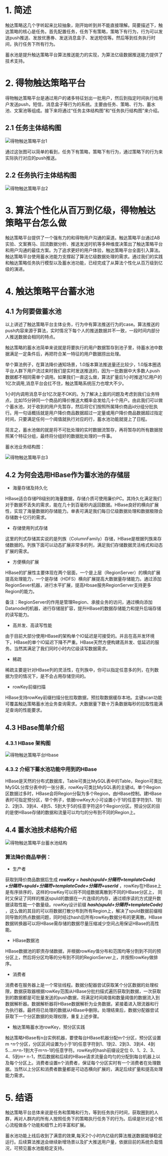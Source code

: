 # 1. 简述

触达策略这几个字听起来比较抽象，刚开始听到并不能直接理解。简要描述下，触达策略的核心是任务。首先配置任务，任务下有策略，策略下有行为，行为可以发送push推送、发放优惠券、发送消息盒子、发送短信等。然后等到任务执行时间，执行任务下所有行为。

蓄水池是提升触达策略平台算法推送能力的实现，为算法亿级数据推送能力提供了技术支持。

# 2. 得物触达策略平台

得物触达策略平台是通过用户的诸多特征划出一批用户，然后到指定时间执行给用户发送push，短信，消息盒子等行为的系统。主要由任务、策略、行为、蓄水池、文案池等组成。接下来将通过“任务主体结构图”和“任务执行结构图”来介绍。

## 2.1 任务主体结构图

![得物触达策略平台1](../../../images/solutions/触达/得物触达平台1/得物触达策略平台1.png)

通过这张图可以简单的看到，任务下有策略，策略下有行为，通过策略下的行为来实际执行对应的push推送。

## 2.2 任务执行主体结构图

![得物触达策略平台2](../../../images/solutions/触达/得物触达平台1/得物触达策略平台2.png)

# 3. 算法个性化从百万到亿级，得物触达策略平台怎么做

触达策略平台提供了一个强有力的和得物用户沟通的渠道。触达策略平台通过AB实验、文案赛马、回流数据分析、推送发送时机等多种维度决策出了触达策略平台和用户沟通的最佳方案。为了追求更好的用户体验，触达策略平台全面引入算法。触达策略平台使用蓄水池能力支撑起了算法亿级数据处理的需求。通过我们的实践和触达策略任务执行模型以及蓄水池功能，已经完成了从算法个性化从百万级到亿级的演进。

# 4. 触达策略平台蓄水池

## 4.1 为何要做蓄水池

以上讲述了触达策略平台主体业务，行为中有算法推送行为的case。算法推送的push内容来源于算法，实时情况下每个人的推送数据并不一致，一段时间内部分人推送数据会相同的特点。

触达策略的蓄水池简单来说就是将要执行的用户数据暂存到池子里，待蓄水池中数据满足一定条件后，再把符合某一特征的用户数据捞出处理。

举个算法例子，在算法降价通知场景，1.0版本算法推送量还比较少，1.0版本圈选平台人群下用户流过来时我们是实时发送推送的，因为一批数据中大多数人push数据都不相同需单个调用。如果我们一直这么做，算法扩量后1小时推送1亿用户的1亿次调用,消息平台会扛不住，触达策略系统压力也增大不少。

1小时内调用消息平台1亿次是不OK的。为了解决上面的问题及考虑到我们业务特点，比如15分钟同一个商品的降价推送大概率会发给几十个用户。由此我们可以做个蓄水池，对于收到的用户先暂存，然后将它们按照所属降价商品id分组分批执行。用一句话概括就是用户降价商品数据超过一定量或用户降价商品数据超过指定时间，只要满足任何一个阈值就执行对应的行，蓄水池功能就提上了日程。

简言之，蓄水池做的就是将不可批处理的实时数据流暂存，再将暂存的所有数据按照某个特征分组，最终将分组好的数据批处理的一件事。

蓄水池业务结构图：

![得物触达策略平台3](../../../images/solutions/触达/得物触达平台1/得物触达策略平台3.png)

## 4.2 为何会选用HBase作为蓄水池的存储层

* 海量存储及持久化

HBase适合存储PB级别的海量数据，存储介质可使用廉价PC。其持久化满足我们对于数据不丢失的需求，能在几十到百毫秒内返回数据。HBase良好的横向扩展性，实现了海量数据的存储能力。单表可满足我们每日亿级数据处理和数据极限会存储数十亿行的需求。

* 存储使用列式存储

这里的列式存储其实说的是列族（ColumnFamily）存储，HBase是根据列族来存储数据的。列族下面可以动态扩展非常多的列，满足我们存储数据灵活格式和动态扩展的需求。

* 方便横向扩展

HBase的扩展性主要体现在两个层面，一个是上层（RegionServer）的横向扩展提高处理能力，一个是存储（HDFS）横向扩展提高大数据量存储能力。通过添加RegionSever机器，进行水平扩展，提高Hbsae服务RegionServer支持更多Region的能力。

备注：RegionServer的作用是管理Region、承接业务的访问，通过横向添加Datanode的机器，进行存储层扩容，提升HBase的数据存储能力和提升后端存储的读写能力。

* 高并发、高读写性能

由于目前大部分使用HBase的架构单个IO延迟是可接受的。并且在高并发环境下，HBase的单个IO延迟下降不严重。HBase天然方便构建高并发、低延迟的服务。当然其满足了我们同时小时内亿级读写数据需求。

* 稀疏

稀疏主要是针对HBase列的灵活性，在列族中，你可以指定任意多的列，在列数据为空的情况下，是不会占用存储空间的。

* rowKey前缀扫描

HBase支持rowKey前缀扫描分批拉取数据，预拉取数据缓存本地。主键scan功能可覆盖触达策略蓄水池业务查询需求。大数据量下数十万条数据每秒的拉取性能满足查询的性能要求。

## 4.3 HBase简单介绍

### 4.3.1 HBase 架构图

![得物触达策略平台Hbase](../../../images/solutions/触达/得物触达平台1/得物触达策略平台Hbase.png)

### 4.3.2 介绍下蓄水池功能中用到的HBase

HBase是天然的分布式数据库，Table可类比MySQL表中的Table，Region可类比MySQL分库分表中的一张分表，rowKey可类比MySQL表的主键id。单个Region区数据过多时，HBase会将Region分裂为多个Region，由HBase控制。建HBase表时可指定预分区，举个例子，依据rowKey大小可设置小于1的任意字符到1、1到2、2到3、3到4、4到5、5到大于5的任意字符这6个Region分区。预设分区的目的是使HBase存储的数据和流量可以均匀的分布到不同的Region上。

## 4.4 蓄水池技术结构介绍

![得物触达策略平台蓄水池结构](../../../images/solutions/触达/得物触达平台1/得物触达策略平台蓄水池结构.png)

### 算法降价商品举例：

* 生产者

获取到降价商品数据后生成 ***rowKey = hash(spuId+分隔符+templateCode)
+分隔符+spuId+分隔符+templateCode+分隔符+userId*** ，rowKey在HBase上是有序排序的，这样的rowKey可以将不同组数据离散到不同的HBase分区上，
同时又保证了同样的推送spuId的数据在一片连续的内存，通过顺序读的方式提升数据读取性能一个数量级。rowKey设计前缀
***hash(spuId+分隔符+templateCode)***
，这么做的其目的可以将数据打散分布到所有Region上，解决了spuId数据前缀相同导致的热点数据问题，同时经过hash后所有rowKey数据分布的更离散。HBase数据转换器可以将HBase需存储的数据尽量压缩减少空间占用保证HBase的高性能。

* HBase数据池

HBase数据池的职责存储数据，并根据rowKey值分布和范围均等分割到不同的预分区上，然后将分区均等的分布到不同的RegionServer上，并按照rowKey做排序。

* 消费者

消费者在服务器上是一个常驻线程。数据分配器尝试获取某个分区数据的处理权限，数据获取器根据rowKey范围从HBase分批扫描式遍历获取到数据，一次获取到的数据都是可批量发送的push数据，将满足时间阈值和数量阈值的数据流入到数据解析器。数据解析器将HBase数据解析为业务数据，紧接着进入限流器和行为执行器。最终将已处理的数据从HBase中删除。处理结束后，数据分配器尝试获取下一个分区数据的处理权限，重复上述步骤。

* 触达策略蓄水池rowKey，预分区实践

触达策略HBase有n台实例机器，要使每台HBase机器分配m个分区，预分区设置m
`*`n个分区，分区区间设置为小于1的任意字符到1、1到2、2到3、3到4、4到5....m`*`n-1到大于m`*`n-1的任意字符。rowKey的hash前缀设定位
0、1、2、3、4、5到m`*`
n-1，然后数据和后续的HBase请求流量会均匀的分配到每台机器上以及每个分区上。消费者设置n个消费者，保证每个分区实时有一个消费者在处理数据。当然以上分区和消费者数量都是可动态横向扩展的，满足后续扩量和提高处理能力需求。

# 5. 结语

触达策略平台总体来说是任务和策略和行为，等到任务执行时间，获取圈到的人群，再对人群内的所有人按照任务下的策略执行任务下的行为。后续是针对这个核心流程做各个功能和细节上的丰富和扩展。

蓄水池功能上线后收到了满意的效果,每天2个小时内亿级的算法推送数据能够稳定运行。后续算法推送会继续新增场景以及扩大推送用户量，依据目前的系统负载情况，可预见蓄水池能稳定支持。



